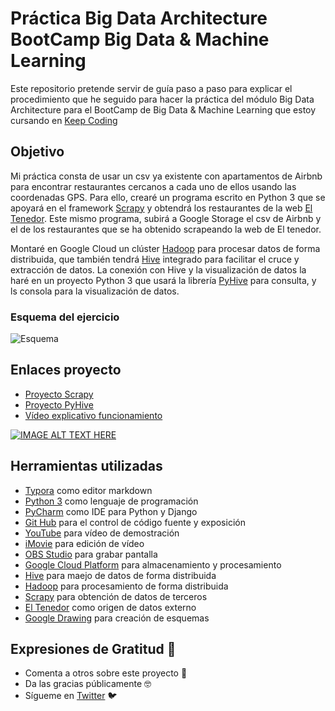 # Práctica Big Data Architecture BootCamp Big Data & Machine Learning

Este repositorio pretende servir de guía paso a paso para explicar el procedimiento que he seguido para hacer la práctica del módulo Big Data Architecture para el BootCamp de Big Data & Machine Learning que estoy cursando en [Keep Coding](https://keepcoding.io/es/)

## Objetivo

Mi práctica consta de usar un csv ya existente con apartamentos de Airbnb para encontrar restaurantes cercanos a cada uno de ellos usando las coordenadas GPS. Para ello, crearé un programa escrito en Python 3 que se apoyará en el framework [Scrapy](https://scrapy.org/) y obtendrá los restaurantes de la web [El Tenedor](https://www.eltenedor.es/). Este mismo programa, subirá a Google Storage el csv de Airbnb y el de los restaurantes que se ha obtenido scrapeando la web de El tenedor.

Montaré en Google Cloud un clúster [Hadoop](https://hadoop.apache.org/) para procesar datos de forma distribuida, que también tendrá [Hive](https://hive.apache.org/) integrado para facilitar el cruce y extracción de datos. La conexión con Hive y la visualización de datos la haré en un proyecto Python 3 que usará la librería [PyHive](https://pypi.org/project/PyHive/) para consulta, y ls consola para la visualización de datos.

### Esquema del ejercicio

<img src="Diagrama práctica BD Architecture.png" alt="Esquema">

## Enlaces proyecto

- [Proyecto Scrapy](https://github.com/Dynam1co/kc_ej_bdarchitecture_scrapy_tenedor)
- [Proyecto PyHive](https://github.com/Dynam1co/kc_ej_bdarchitecture_scrapy_pyhive)
- [Vídeo explicativo funcionamiento](https://youtu.be/3wt1vzeaNXQ)

[![IMAGE ALT TEXT HERE](https://img.youtube.com/vi/3wt1vzeaNXQ/0.jpg)](https://www.youtube.com/watch?v=3wt1vzeaNXQ)

## Herramientas utilizadas

* [Typora](https://www.typora.io/) como editor markdown
* [Python 3](https://www.python.org/) como lenguaje de programación
* [PyCharm](https://www.jetbrains.com/pycharm/) como IDE para Python y Django
* [Git Hub](https://github.com/) para el control de código fuente y exposición
* [YouTube](https://www.youtube.com/) para vídeo de demostración
* [iMovie](https://www.apple.com/es/imovie/) para edición de vídeo
* [OBS Studio](https://obsproject.com/es) para grabar pantalla
* [Google Cloud Platform](https://cloud.google.com) para almacenamiento y procesamiento
* [Hive](https://hive.apache.org/) para maejo de datos de forma distribuida
* [Hadoop](https://hadoop.apache.org/) para procesamiento de forma distribuida
* [Scrapy](https://scrapy.org/) para obtención de datos de terceros
* [El Tenedor](https://www.eltenedor.es/) como origen de datos externo
* [Google Drawing](https://docs.google.com/drawings/d/1ENKMAf_j07Q6wZSYerfNG0i2gDprGymR6HXmMmmYZQA/edit) para creación de esquemas

## Expresiones de Gratitud 🎁

- Comenta a otros sobre este proyecto 📢
- Da las gracias públicamente 🤓
- Sígueme en [Twitter](https://twitter.com/AsensiFj) 🐦